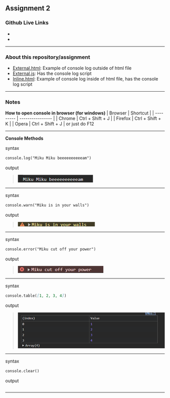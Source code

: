 ## Assignment 2

### Github Live Links

-
- 

---
### About this repository/assignment

- [External.html](./external.html): Example of console log outside of html file
- [External.js](./external.js): Has the console log script
- [Inline.html](./inline.html): Example of console log inside of html file, has the console log script
---

### Notes

**How to open console in browser (for windows)** 
| Browser       | Shortcut         |
| ---------     | ---------------- |
| Chrome        | Ctrl + Shift + J | 
| Firefox       | Ctrl + Shift + K | 
| Opera         | Ctrl + Shift + J |
or just do F12

---

**Console Methods**

syntax
```markdown
console.log("Miku Miku beeeeeeeeeeam")
```
output
> ![console.log](media/consoleLog.png)
***
syntax
```markdown
console.warn("Miku is in your walls")
```
output
> ![console.warn](media/consoleWarn.png)
***
syntax
```markdown
console.error("Miku cut off your power")
```
output
> ![console.error](media/consoleError.png)
***
syntax
```markdown
console.table([1, 2, 3, 4])
```
output
>![console.table](media/consoleTable.png)
***
syntax
```markdown
console.clear()
```
output
```
```
***

